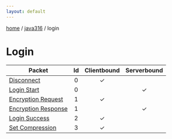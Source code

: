 ```yaml
---
layout: default
---
```


[home](/)  /  [java316](/protocol/java316)  /  login

# Login

Packet | Id | Clientbound | Serverbound
---|:---:|:---:|:---:
[Disconnect](login/disconnect) | 0 | ✓ |  
[Login Start](login/login-start) | 0 |   | ✓
[Encryption Request](login/encryption-request) | 1 | ✓ |  
[Encryption Response](login/encryption-response) | 1 |   | ✓
[Login Success](login/login-success) | 2 | ✓ |  
[Set Compression](login/set-compression) | 3 | ✓ |  

